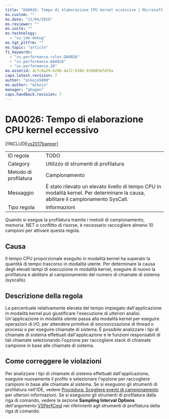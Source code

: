 ```yaml
---
title: "DA0026: Tempo di elaborazione CPU kernel eccessivo | Microsoft Docs"
ms.custom: ""
ms.date: "11/04/2016"
ms.reviewer: ""
ms.suite: ""
ms.technology: 
  - "vs-ide-debug"
ms.tgt_pltfrm: ""
ms.topic: "article"
f1_keywords: 
  - "vs.performance.rules.DA0026"
  - "vs.performance.DA0026"
  - "vs.performance.26"
ms.assetid: 4cfc8a29-b29b-4a72-b386-03d8856fdf8a
caps.latest.revision: 7
author: "mikejo5000"
ms.author: "mikejo"
manager: "ghogen"
caps.handback.revision: 7
---
```

# DA0026: Tempo di elaborazione CPU kernel eccessivo
[!INCLUDE[vs2017banner](../code-quality/includes/vs2017banner.md)]

|||  
|-|-|  
|ID regola|TODO|  
|Category|Utilizzo di strumenti di profilatura|  
|Metodo di profilatura|Campionamento|  
|Messaggio|È stato rilevato un elevato livello di tempo CPU in modalità kernel.  Per determinare la causa, abilitare il campionamento SysCall.|  
|Tipo regola|Informazioni|  
  
 Quando si esegue la profilatura tramite i metodi di campionamento, memoria .NET o conflitto di risorse, è necessario raccogliere almeno 10 campioni per attivare questa regola.  
  
## Causa  
 Il tempo CPU proporzionale eseguito in modalità kernel ha superato la quantità di tempo trascorso in modalità utente.  Per determinare la causa degli elevati tempi di esecuzione in modalità kernel, eseguire di nuovo la profilatura e abilitare al campionamento del numero di chiamate di sistema \(syscalls\).  
  
## Descrizione della regola  
 La percentuale relativamente elevata del tempo impiegato dall'applicazione in modalità kernel può giustificare l'esecuzione di ulteriori analisi.  Un'applicazione in modalità utente passa alla modalità kernel per eseguire operazioni di I\/O, per attendere primitive di sincronizzazione di thread o processi o per eseguire chiamate di sistema.  È possibile analizzare i tipi di chiamate di sistema effettuati dall'applicazione e le funzioni responsabili di tali chiamate selezionando l'opzione per raccogliere stack di chiamate campione in base alle chiamate di sistema.  
  
## Come correggere le violazioni  
 Per analizzare i tipi di chiamate di sistema effettuati dall'applicazione, eseguire nuovamente il profilo e selezionare l'opzione per raccogliere campioni in base alle chiamate al sistema.  Se si eseguono gli strumenti di profilatura nell'IDE, vedere [Procedura: Scegliere eventi di campionamento](../profiling/how-to-choose-sampling-events.md) per ulteriori informazioni.  Se si eseguono gli strumenti di profilatura dalla riga di comando, vedere la sezione **Sampling Interval Options** dell'argomento [VSPerfCmd](../profiling/vsperfcmd.md) nei riferimenti agli strumenti di profilatura della riga di comando.